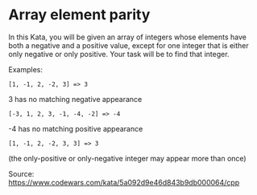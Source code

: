 # Array element parity

In this Kata, you will be given an array of integers whose elements have both a negative and a positive value, except for one integer that is either only negative or only positive. Your task will be to find that integer.

Examples:
```shell
[1, -1, 2, -2, 3] => 3
```

3 has no matching negative appearance

```shell
[-3, 1, 2, 3, -1, -4, -2] => -4
```
-4 has no matching positive appearance

```shell
[1, -1, 2, -2, 3, 3] => 3
```
(the only-positive or only-negative integer may appear more than once)

Source: https://www.codewars.com/kata/5a092d9e46d843b9db000064/cpp